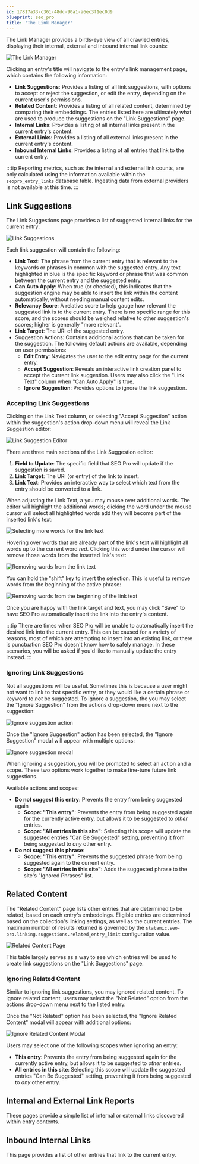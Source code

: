 ```yaml
---
id: 17817a33-c361-48dc-90a1-a6ec3f1ec0d9
blueprint: seo_pro
title: 'The Link Manager'
---
```

The Link Manager provides a birds-eye view of all crawled entries, displaying their internal, external and inbound internal link counts:

![The Link Manager](/img/seo-pro/link-manager.png)

Clicking an entry's title will navigate to the entry's link management page, which contains the following information:

* **Link Suggestions**: Provides a listing of all link suggestions, with options to accept or reject the suggestion, or edit the entry, depending on the current user's permissions. 
* **Related Content**: Provides a listing of all related content, determined by comparing their embeddings. The entries listed here are ultimately what are used to produce the suggestions on the "Link Suggestions" page.
* **Internal Links**:  Provides a listing of all internal links present in the current entry's content.
* **External Links**: Provides a listing of all external links present in the current entry's content.
* **Inbound Internal Links**: Provides a listing of all entries that link to the current entry.

:::tip
Reporting metrics, such as the internal and external link counts, are only calculated using the information available within the `seopro_entry_links` database table. Ingesting data from external providers is not available at this time.
:::

## Link Suggestions

The Link Suggestions page provides a list of suggested internal links for the current entry:

![Link Suggestions](/img/seo-pro/link-suggestions.png)

Each link suggestion will contain the following:

* **Link Text**: The phrase from the current entry that is relevant to the keywords or phrases in common with the suggested entry. Any text highlighted in blue is the specific keyword or phrase that was common between the current entry and the suggested entry.
* **Can Auto Apply**: When true (or checked), this indicates that the suggestion engine may be able to insert the link within the content automatically, without needing manual content edits.
* **Relevancy Score**: A relative score to help gauge how relevant the suggested link is to the current entry. There is no specific range for this score, and the scores should be weighed relative to other suggestion's scores; higher is generally "more relevant".
* **Link Target**: The URI of the suggested entry.
* Suggestion Actions: Contains additional actions that can be taken for the suggestion. The following default actions are available, depending on user permissions:
  * **Edit Entry**: Navigates the user to the edit entry page for the current entry.
  * **Accept Suggestion**: Reveals an interactive link creation panel to accept the current link suggestion. Users may also click the "Link Text" column when "Can Auto Apply" is true.
  * **Ignore Suggestion**: Provides options to ignore the link suggestion.

### Accepting Link Suggestions

Clicking on the Link Text column, or selecting "Accept Suggestion" action within the suggestion's action drop-down menu will reveal the Link Suggestion editor:

![Link Suggestion Editor](/img/seo-pro/link-suggestion-url.png)

There are three main sections of the Link Suggestion editor:

1. **Field to Update**: The specific field that SEO Pro will update if the suggestion is saved.
2. **Link Target**: The URI (or entry) of the link to insert.
3. **Link Text**: Provides an interactive way to select which text from the entry should be converted to a link.

When adjusting the Link Text, a you may mouse over additional words. The editor will highlight the additional words; clicking the word under the mouse cursor will select all highlighted words add they will become part of the inserted link's text:

![Selecting more words for the link text](/img/seo-pro/link-editor-hover.png)

Hovering over words that are already part of the link's text will highlight all words up to the current word *red*. Clicking this word under the cursor will remove those words from the inserted link's text:

![Removing words from the link text](/img/seo-pro/hover-delete-text.png)

You can hold the "shift" key to invert the selection. This is useful to remove words from the beginning of the active phrase:

![Removing words from the beginning of the link text](/img/seo-pro/inverted-selection-shift.png)

Once you are happy with the link target and text, you may click "Save" to have SEO Pro automatically insert the link into the entry's content.

:::tip
There are times when SEO Pro will be unable to automatically insert the desired link into the current entry. This can be caused for a variety of reasons, most of which are attempting to insert into an existing link, or there is punctuation SEO Pro doesn't know how to safely manage. In these scenarios, you will be asked if you'd like to manually update the entry instead.
:::

### Ignoring Link Suggestions

Not all suggestions will be useful. Sometimes this is because a user might not want to link to that specific entry, or they would like a certain phrase or keyword to *not* be suggested. To ignore a suggestion, the you may select the "Ignore Suggestion" from the actions drop-down menu next to the suggestion:

![Ignore suggestion action](/img/seo-pro/ignore-suggestion-action.png)

Once the "Ignore Suggestion" action has been selected, the "Ignore Suggestion" modal will appear with multiple options:

![Ignore suggestion modal](/img/seo-pro/ignore-suggestion-modal.png)

When ignoring a suggestion, you will be prompted to select an action and a scope. These two options work together to make fine-tune future link suggestions.

Available actions and scopes:

* **Do not suggest this entry**: Prevents the entry from being suggested again
  * **Scope: "This entry"**: Prevents the entry from being suggested again for the currently active entry, but allows it to be suggested to *other* entries.
  * **Scope: "All entries in this site"**: Selecting this scope will update the suggested entries "Can Be Suggested" setting, preventing it from being suggested to *any* other entry.
* **Do not suggest this phrase**:
  * **Scope: "This entry"**: Prevents the suggested phrase from being suggested again to the current entry.
  * **Scope: "All entries in this site"**: Adds the suggested phrase to the site's "Ignored Phrases" list.

## Related Content

The "Related Content" page lists other entries that are determined to be related, based on each entry's embeddings. Eligible entries are determined based on the collection's linking settings, as well as the current entries. The maximum number of results returned is governed by the `statamic.seo-pro.linking.suggestions.related_entry_limit` configuration value.

![Related Content Page](/img/seo-pro/related-content-page.png)

This table largely serves as a way to see which entries will be used to create link suggestions on the "Link Suggestions" page.

### Ignoring Related Content

Similar to ignoring link suggestions, you may ignored related content. To ignore related content, users may select the "Not Related" option from the actions drop-down menu next to the listed entry.

Once the "Not Related" option has been selected, the "Ignore Related Content" modal will appear with additional options:

![Ignore Related Content Modal](/img/seo-pro/ignore-related-content-modal.png)

Users may select one of the following scopes when ignoring an entry:

* **This entry**:  Prevents the entry from being suggested again for the currently active entry, but allows it to be suggested to *other* entries.
* **All entries in this site**: Selecting this scope will update the suggested entries "Can Be Suggested" setting, preventing it from being suggested to *any* other entry.

## Internal and External Link Reports

These pages provide a simple list of internal or external links discovered within entry contents.

## Inbound Internal Links

This page provides a list of other entries that link to the current entry.